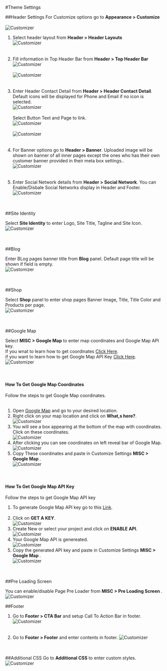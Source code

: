 #Theme Settings

##Header Settings
For Customize options go to <strong>Appearance > Customize</strong>
</br>
</br>
<img src="../img/customizer.png" alt="Customizer">
<ol>


<li>
Select header layout from <strong>Header > Header Layouts </strong>
</br>
<img src="../img/customizer-header-layout.png" alt="Customizer">
</br>
</br>
</br>
</li>

<li>
Fill information in Top Header Bar from <strong>Header > Top Header Bar </strong>
</br>
<img src="../img/customizer-top-header-bar.png" alt="Customizer">
</br>
</br>
<img src="../img/customizer-top-header-bar-output.png" alt="Customizer">
</br>
</br>
</br>
</li>


<li>
Enter Header Contact Detail from <strong>Header > Header Contact Detail</strong>.
</br>
Default icons will be displayed for Phone and Email if no icon is selected.
</br>
<img src="../img/customizer-contact-detail.png" alt="Customizer">
</br>
</br>
Select Button Text and Page to link.
</br>
<img src="../img/customizer-contact-detail2.png" alt="Customizer">
</br>
</br>
<img src="../img/customizer-contact-detail-output.png" alt="Customizer">
</br>
</br>
</br>
</li>


<li>
For Banner options go to <strong>Header > Banner</strong>. Uploaded image will be shown on banner of all inner pages except the ones who has their own customer banner provided in their meta box settings..
</br>
<img src="../img/customizer-banner.png" alt="Customizer">
</br>
</br>
</br>
</li>



<li>
Enter Social Network details from <strong>Header > Social Network</strong>. You can Enable/Disbale Social Networks display in Header and Footer.
</br>
<img src="../img/customizer-social-network.png" alt="Customizer">
</br>
</br>
</br>
</li>


</ol>
<div class="section-separator"></div>
##Site Identity

Select <strong>Site Identity</strong> to enter Logo, Site Title, Tagline and Site Icon.
</br>
<img src="../img/customizer-site-identity.png" alt="Customizer">
</br>
</br>
</br>
<div class="section-separator"></div>
##Blog

Enter BLog pages banner title from <strong>Blog</strong> panel. Default page title will be shown if field is empty.
</br>
<img src="../img/customizer-blog.png" alt="Customizer">
</br>
</br>
</br>
<div class="section-separator"></div>
##Shop

Select <strong>Shop</strong> panel to enter shop pages Banner Image, Title, Title Color and Products per page.
</br>
<img src="../img/customizer-shop.png" alt="Customizer">
</br>
</br>
</br>
<div class="section-separator"></div>
##Google Map

Select <strong>MISC > Google Map</strong> to enter map coordinates and Google Map API key.</br>
If you wnat to learn how to get coordinates <a href="#google-map-coordinates">Click Here</a>.</br>
if you want to learn how to get Google Map API Key <a href="#google-map-api-key">Click Here</a>.
</br>
<img src="../img/customizer-google-map.png" alt="Customizer">
</br>
</br>
</br>

 <h4 id="google-map-coordinates">How To Get Google Map Coordinates</h4>
 Follow the steps to get Google Map coordinates.
 </br>
 </br>
  <ol>
  <li>
    Open <a target="_blank" href="https://www.google.com/maps">Google Map</a> and go to your desired location.
    </br>

  </li>
  <li>
   Right click on your map location and click on <strong>What,s here?</strong>.
  </br>
  <img src="../img/customizer-map-coordinates.png" alt="Customizer">
  </li>

  <li>
  You will see a box appearing at the bottom of the map with coordinates. Click on these coordinates.
  </br>
   <img src="../img/customizer-map-coordinates2.png" alt="Customizer">

  </li>

  <li>
  After clicking you can see coordinates on left reveal bar of Google Map.
  </br>
    <img src="../img/customizer-map-coordinates3.png" alt="Customizer">

  </li>
  <li>
  Copy These coordinates and paste in Customize Settings <strong> MISC > Google Map </strong>.
  </br>
        <img src="../img/customizer-map-coordinates4.png" alt="Customizer">
</br>
</br>
</br>
  </li>


  </ol>

   <h4 id="google-map-api-key">How To Get Google Map API Key</h4>

   Follow the steps to get Google Map API key

   <ol>
   <li>
    To generate Google Map API key go to this <a target="_blank" href="https://developers.google.com/maps/documentation/javascript/get-api-key">Link</a>.
    </br>
    </br>
   </li>
   <li>
   Click on <strong>GET A KEY</strong>.
   </br>
       <img src="../img/customizer-google-api-key.png" alt="Customizer">

   </li>

  <li>
   Create New or select your project and click on <strong>ENABLE API</strong>.
   </br>
  <img src="../img/customizer-google-api-key2.png" alt="Customizer">

   </li>


  <li>
   Your Google Map API is genereated.
   </br>
  <img src="../img/customizer-google-api-key3.png" alt="Customizer">

   </li>


  <li>
   Copy the generated API key and paste in Customize Settings <strong> MISC > Google Map </strong>.
   </br>
  <img src="../img/customizer-google-api-key4.png" alt="Customizer">
</br>
</br>
</br>
   </li>

   </ol>
<div class="section-separator"></div>
##Pre Loading Screen

  You can enable/disable Page Pre Loader from <strong> MISC > Pre Loading Screen </strong>.
   </br>
 <img src="../img/customizer-pre-loading.png" alt="Customizer">
<div class="section-separator"></div>
##Footer

<ol>
<li>
  Go to <strong>Footer > CTA Bar</strong> and setup Call To Action Bar in footer.
  <img src="../img/customizer-cta.png" alt="Customizer">
  </br>
  </br>
  </br>
</li>
<li>
  Go to <strong>Footer > Footer</strong> and enter contents in footer.
  <img src="../img/customizer-footer.png" alt="Customizer">
    </br>
    </br>
    </br>
</li>

</ol>
<div class="section-separator"></div>
##Additional CSS
 Go to <strong>Additional CSS</strong> to enter custom styles.
  <img src="../img/customizer-additional-css.png" alt="Customizer">
